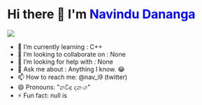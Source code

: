 

<p>
<h1> Hi there 👋 I'm <span style="color:blue">Navindu Dananga</span></h1><span><img src="https://visitor-badge.laobi.icu/badge?page_id=krypto-i9" /></span>
</p>

- 🌱 I’m currently learning : C++
- 👯 I’m looking to collaborate on : None 
- 🤔 I’m looking for help with : None
- 💬 Ask me about : Anything I know. 😂 
- 📫 How to reach me: @nav_i9 (twitter)
- 😄 Pronouns: "නවිඳු දනංග"
- ⚡ Fun fact: null is
